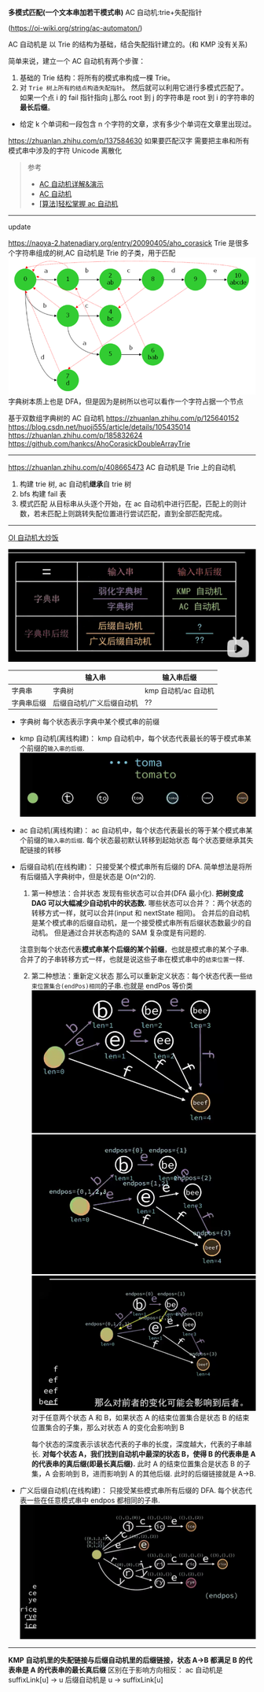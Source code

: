 **多模式匹配(一个文本串加若干模式串)**
AC 自动机:trie+失配指针

(https://oi-wiki.org/string/ac-automaton/)

AC 自动机是 以 Trie 的结构为基础，结合失配指针建立的。(和 KMP 没有关系)

简单来说，建立一个 AC 自动机有两个步骤：

1. 基础的 Trie 结构：将所有的模式串构成一棵 Trie。
2. 对 `Trie 树上所有的结点构造失配指针`。
   然后就可以利用它进行多模式匹配了。
   如果一个点 i 的 fail 指针指向 j,那么 root 到 j 的字符串是 root 到 i 的字符串的**最长后缀**。

- 给定 k 个单词和一段包含 n 个字符的文章，求有多少个单词在文章里出现过。

https://zhuanlan.zhihu.com/p/137584630
如果要匹配汉字 需要把主串和所有模式串中涉及的字符 Unicode 离散化

> 参考
>
> - [AC 自动机详解&演示](https://www.bilibili.com/video/BV1iV411B73u?spm_id_from=333.337.search-card.all.click&vd_source=e825037ab0c37711b6120bbbdabda89e)
> - [AC 自动机](https://www.luogu.com.cn/blog/juruohyfhaha/ac-zi-dong-ji)
> - [[算法]轻松掌握 ac 自动机](https://www.bilibili.com/video/BV1uJ411Y7Eg?p=4)

---

update

https://naoya-2.hatenadiary.org/entry/20090405/aho_corasick
Trie 是很多个字符串组成的树,AC 自动机是 Trie 的子类，用于匹配
![非常形象的图](image/note/1676744072418.png)
字典树本质上也是 DFA，但是因为是树所以也可以看作一个字符占据一个节点

基于双数组字典树的 AC 自动机
https://zhuanlan.zhihu.com/p/125640152
https://blog.csdn.net/huoji555/article/details/105435014
https://zhuanlan.zhihu.com/p/185832624
https://github.com/hankcs/AhoCorasickDoubleArrayTrie

---

https://zhuanlan.zhihu.com/p/408665473
AC 自动机是 Trie 上的自动机

1. 构建 trie 树, ac 自动机**继承**自 trie 树
2. bfs 构建 fail 表
3. 模式匹配
   从目标串从头逐个开始，在 ac 自动机中进行匹配，匹配上的则计数，若未匹配上则跳转失配位置进行尝试匹配，直到全部匹配完成。

---

[OI 自动机大炒饭](https://www.bilibili.com/video/BV1uV4y1W7cB)

![目录](image-1.png)

|            | 输入串                    | 输入串后缀           |
| ---------- | ------------------------- | -------------------- |
| 字典串     | 字典树                    | kmp 自动机/ac 自动机 |
| 字典串后缀 | 后缀自动机/广义后缀自动机 | ??                   |

- 字典树
  每个状态表示字典中某个模式串的前缀
- kmp 自动机(离线构建)：
  kmp 自动机中，每个状态代表最长的等于模式串某个前缀的`输入串的后缀`.
  ![kmp自动机](image-2.png)
- ac 自动机(离线构建)：
  ac 自动机中，每个状态代表最长的等于某个模式串某个前缀的`输入串的后缀`.
  每个状态最初默认转移到起始状态
  每个状态要继承其失配链接的转移
- 后缀自动机(在线构建)：
  只接受某个模式串所有后缀的 DFA.
  简单想法是将所有后缀插入字典树中，但是状态是 O(n^2)的.

  1. 第一种想法：合并状态
     发现有些状态可以合并(DFA 最小化).
     **把树变成 DAG 可以大幅减少自动机中的状态数.**
     哪些状态可以合并？：两个状态的转移方式一样，就可以合并(input 和 nextState 相同)。
     合并后的自动机是某个模式串的后缀自动机，是一个接受模式串所有后缀状态数最少的自动机。
     但是通过合并状态构造的 SAM 复杂度是有问题的.

  注意到每个状态代表**模式串某个后缀的某个前缀**，也就是模式串的某个子串.
  合并了的子串转移方式一样，也就是说这些子串在模式串中的`结束位置`一样.

  2. 第二种想法：重新定义状态
     那么可以重新定义状态：每个状态代表一些`结束位置集合(endPos)相同`的子串.也就是 endPos 等价类
     ![后缀自动机1](image-3.png)
     ![后缀自动机2](image-4.png)
     ![子集转移](image-5.png)
     对于任意两个状态 A 和 B，如果状态 A 的结束位置集合是状态 B 的结束位置集合的子集，那么对状态 A 的变化会影响到 B

     每个状态的深度表示该状态代表的子串的长度，深度越大，代表的子串越长.
     **对每个状态 A，我们找到自动机中最深的状态 B，使得 B 的代表串是 A 的代表串的真后缀(即最长真后缀).**
     此时 A 的结束位置集合是状态 B 的子集，A 会影响到 B，进而影响到 A 的其他后缀.
     此时的后缀链接就是 A->B.

- 广义后缀自动机(在线构建)：
  只接受某些模式串所有后缀的 DFA.
  每个状态代表一些在任意模式串中 endpos 都相同的子串.
  ![广义SAM](image-6.png)

---

**KMP 自动机里的失配链接与后缀自动机里的后缀链接，状态 A->B 都满足 B 的代表串是 A 的代表串的最长真后缀**
区别在于影响方向相反：
ac 自动机是 suffixLink[u] -> u
后缀自动机是 u -> suffixLink[u]
